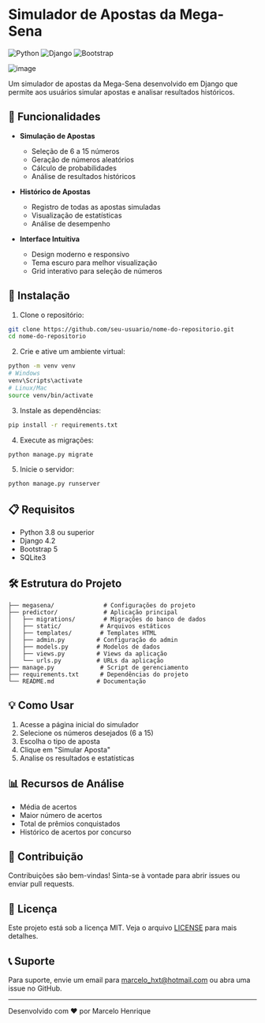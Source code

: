 # Simulador de Apostas da Mega-Sena

![Python](https://img.shields.io/badge/python-3.8%2B-blue)
![Django](https://img.shields.io/badge/django-4.2-green)
![Bootstrap](https://img.shields.io/badge/bootstrap-5.0-purple)


![image](https://github.com/user-attachments/assets/b89f095d-9d26-4658-866f-3d11dbabef2b)


Um simulador de apostas da Mega-Sena desenvolvido em Django que permite aos usuários simular apostas e analisar resultados históricos.

## 🎯 Funcionalidades

- **Simulação de Apostas**
  - Seleção de 6 a 15 números
  - Geração de números aleatórios
  - Cálculo de probabilidades
  - Análise de resultados históricos

- **Histórico de Apostas**
  - Registro de todas as apostas simuladas
  - Visualização de estatísticas
  - Análise de desempenho

- **Interface Intuitiva**
  - Design moderno e responsivo
  - Tema escuro para melhor visualização
  - Grid interativo para seleção de números

## 🚀 Instalação

1. Clone o repositório:
```bash
git clone https://github.com/seu-usuario/nome-do-repositorio.git
cd nome-do-repositorio
```

2. Crie e ative um ambiente virtual:
```bash
python -m venv venv
# Windows
venv\Scripts\activate
# Linux/Mac
source venv/bin/activate
```

3. Instale as dependências:
```bash
pip install -r requirements.txt
```

4. Execute as migrações:
```bash
python manage.py migrate
```

5. Inicie o servidor:
```bash
python manage.py runserver
```

## 📋 Requisitos

- Python 3.8 ou superior
- Django 4.2
- Bootstrap 5
- SQLite3

## 🛠️ Estrutura do Projeto

```
├── megasena/              # Configurações do projeto
├── predictor/             # Aplicação principal
│   ├── migrations/        # Migrações do banco de dados
│   ├── static/           # Arquivos estáticos
│   ├── templates/        # Templates HTML
│   ├── admin.py         # Configuração do admin
│   ├── models.py        # Modelos de dados
│   ├── views.py         # Views da aplicação
│   └── urls.py          # URLs da aplicação
├── manage.py             # Script de gerenciamento
├── requirements.txt      # Dependências do projeto
└── README.md            # Documentação
```

## 💡 Como Usar

1. Acesse a página inicial do simulador
2. Selecione os números desejados (6 a 15)
3. Escolha o tipo de aposta
4. Clique em "Simular Aposta"
5. Analise os resultados e estatísticas

## 📊 Recursos de Análise

- Média de acertos
- Maior número de acertos
- Total de prêmios conquistados
- Histórico de acertos por concurso

## 🤝 Contribuição

Contribuições são bem-vindas! Sinta-se à vontade para abrir issues ou enviar pull requests.

## 📝 Licença

Este projeto está sob a licença MIT. Veja o arquivo [LICENSE](LICENSE) para mais detalhes.

## 📞 Suporte

Para suporte, envie um email para marcelo_hxt@hotmail.com ou abra uma issue no GitHub.

---

Desenvolvido com ❤️ por Marcelo Henrique
